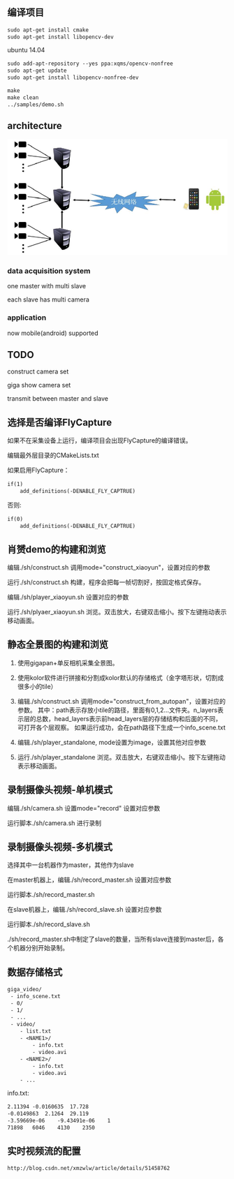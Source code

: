 ## 编译项目
```
sudo apt-get install cmake
sudo apt-get install libopencv-dev
```

ubuntu 14.04
```
sudo add-apt-repository --yes ppa:xqms/opencv-nonfree
sudo apt-get update 
sudo apt-get install libopencv-nonfree-dev
```
```
make
make clean
../samples/demo.sh
```
## architecture

![architecture](readme/architecture_hardware.jpg)


### data acquisition system

one master with multi slave

each slave has multi camera

### application

now mobile(android) supported


## TODO
construct camera set

giga show camera set

transmit between master and slave

## 选择是否编译FlyCapture
如果不在采集设备上运行，编译项目会出现FlyCapture的编译错误。

编辑最外层目录的CMakeLists.txt

如果启用FlyCapture：

```
if(1)
	add_definitions(-DENABLE_FLY_CAPTRUE)
```

否则:

```
if(0)
	add_definitions(-DENABLE_FLY_CAPTRUE)
```

## 肖赟demo的构建和浏览
编辑./sh/construct.sh 调用mode="construct_xiaoyun"，设置对应的参数

运行./sh/construct.sh 构建，程序会把每一帧切割好，按固定格式保存。

编辑./sh/player_xiaoyun.sh 设置对应的参数

运行./sh/plyaer_xiaoyun.sh 浏览。双击放大，右键双击缩小。按下左键拖动表示移动画面。

## 静态全景图的构建和浏览
1. 使用gigapan+单反相机采集全景图。

2. 使用kolor软件进行拼接和分割成kolor默认的存储格式（金字塔形状，切割成很多小的tile）

3. 编辑./sh/construct.sh 调用mode="construct_from_autopan"，设置对应的参数。
其中：path表示存放小tile的路径，里面有0,1,2...文件夹。n_layers表示层的总数，head_layers表示前head_layers层的存储结构和后面的不同，可打开各个层观察。
如果运行成功，会在path路径下生成一个info_scene.txt

4. 编辑./sh/player_standalone, mode设置为image，设置其他对应参数

5. 运行./sh/player_standalone 浏览。双击放大，右键双击缩小。按下左键拖动表示移动画面。


## 录制摄像头视频-单机模式
编辑./sh/camera.sh 设置mode="record" 设置对应参数

运行脚本./sh/camera.sh 进行录制

## 录制摄像头视频-多机模式
选择其中一台机器作为master，其他作为slave

在master机器上，编辑./sh/record_master.sh 设置对应参数

运行脚本./sh/record_master.sh

在slave机器上，编辑./sh/record_slave.sh 设置对应参数

运行脚本./sh/record_slave.sh 

./sh/record_master.sh中制定了slave的数量，当所有slave连接到master后，各个机器分别开始录制。


## 数据存储格式
```
giga_video/
 - info_scene.txt
 - 0/
 - 1/
 - ...
 - video/
    - list.txt
 	- <NAME1>/
	 	- info.txt
		- video.avi
 	- <NAME2>/
	 	- info.txt
		- video.avi
	- ...
```
info.txt:
```
2.11394	-0.0160635	17.728	
-0.0149863	2.1264	29.119	
-3.59669e-06	-9.43491e-06	1	
71898	6046	4130	2350	
```


## 实时视频流的配置
```
http://blog.csdn.net/xmzwlw/article/details/51458762
```
